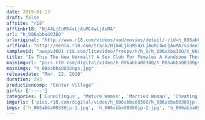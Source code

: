 ```yaml
---
date: 2019-01-13
draft: false
affsite: "r18"
afflinkr18: "NjA4LjEuMS4xLjAuMC4wLjAuMA"
url: "h_086abba00380"
urloriginal: "http://www.r18.com/videos/vod/movies/detail/-/id=h_086abba00380"
urlfinal: "http://media.r18.com/track/NjA4LjEuMS4xLjAuMC4wLjAuMA/videos/vod/movies/detail/-/id=h_086abba00380"
samplevid: "awspv3001.r18.com/litevideo/freepv/h/h_0/h_086abba380/h_086abba380_dmb_w.mp4"
title: "Is This The New Normal!? A Sex Club For Females A Handsome Therapist For Hire.com A Sensua Massage And Welcoming Party (With Aphrodisiacs) Will Get Her Pussy Instantly Red Hot!! She's Having A Pussy Orgasm, A Clit Orgasm, Cunnilingus Orgasms, So Much Orgasms That This Mature Woman Is Drooling And Dripping And So Horny That She'll Totally Forget About Any Inhibitions That She Might Have Had! While Her Husband's Away, She's Having Orgasmic Spasmic Cuckold Sex 30 Ladies/4 Hours"
mainimgurl: "pics.r18.com/digital/video/h_086abba00380/h_086abba00380ps.jpg"
mainimgs: "h_086abba00380ps.jpg"
releasedate: "Mar. 22, 2018"
duration: 243
productioncomp: "Center Village"
girls: ['----']
categories: ['Cunnilingus', 'Mature Woman', 'Married Woman', 'Cheating Wife', 'Massage', 'Over 4 Hours', 'Hi-Def']
imgurls: ['pics.r18.com/digital/video/h_086abba00380/h_086abba00380jp-1.jpg', 'pics.r18.com/digital/video/h_086abba00380/h_086abba00380jp-2.jpg', 'pics.r18.com/digital/video/h_086abba00380/h_086abba00380jp-3.jpg', 'pics.r18.com/digital/video/h_086abba00380/h_086abba00380jp-4.jpg', 'pics.r18.com/digital/video/h_086abba00380/h_086abba00380jp-5.jpg', 'pics.r18.com/digital/video/h_086abba00380/h_086abba00380jp-6.jpg', 'pics.r18.com/digital/video/h_086abba00380/h_086abba00380jp-7.jpg', 'pics.r18.com/digital/video/h_086abba00380/h_086abba00380jp-8.jpg', 'pics.r18.com/digital/video/h_086abba00380/h_086abba00380jp-9.jpg', 'pics.r18.com/digital/video/h_086abba00380/h_086abba00380jp-10.jpg', 'pics.r18.com/digital/video/h_086abba00380/h_086abba00380jp-11.jpg', 'pics.r18.com/digital/video/h_086abba00380/h_086abba00380jp-12.jpg', 'pics.r18.com/digital/video/h_086abba00380/h_086abba00380jp-13.jpg', 'pics.r18.com/digital/video/h_086abba00380/h_086abba00380jp-14.jpg', 'pics.r18.com/digital/video/h_086abba00380/h_086abba00380jp-15.jpg', 'pics.r18.com/digital/video/h_086abba00380/h_086abba00380jp-16.jpg', 'pics.r18.com/digital/video/h_086abba00380/h_086abba00380jp-17.jpg', 'pics.r18.com/digital/video/h_086abba00380/h_086abba00380jp-18.jpg', 'pics.r18.com/digital/video/h_086abba00380/h_086abba00380jp-19.jpg', 'pics.r18.com/digital/video/h_086abba00380/h_086abba00380jp-20.jpg']
imgs: ['h_086abba00380jp-1.jpg', 'h_086abba00380jp-2.jpg', 'h_086abba00380jp-3.jpg', 'h_086abba00380jp-4.jpg', 'h_086abba00380jp-5.jpg', 'h_086abba00380jp-6.jpg', 'h_086abba00380jp-7.jpg', 'h_086abba00380jp-8.jpg', 'h_086abba00380jp-9.jpg', 'h_086abba00380jp-10.jpg', 'h_086abba00380jp-11.jpg', 'h_086abba00380jp-12.jpg', 'h_086abba00380jp-13.jpg', 'h_086abba00380jp-14.jpg', 'h_086abba00380jp-15.jpg', 'h_086abba00380jp-16.jpg', 'h_086abba00380jp-17.jpg', 'h_086abba00380jp-18.jpg', 'h_086abba00380jp-19.jpg', 'h_086abba00380jp-20.jpg']
---
```

